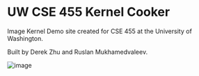 # UW CSE 455 Kernel Cooker

Image Kernel Demo site created for CSE 455 at the University of Washington.

Built by Derek Zhu and Ruslan Mukhamedvaleev.
 
![image](https://github.com/DerekZZhu/KernelCooker/assets/70782025/a8226191-884f-4bbc-81e4-b1090a14cf0f)

